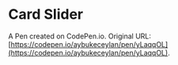 # Card Slider

A Pen created on CodePen.io. Original URL: [https://codepen.io/aybukeceylan/pen/yLaqqOL](https://codepen.io/aybukeceylan/pen/yLaqqOL).

